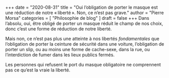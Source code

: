 +++
date        = "2020-08-31"
title       = "Oui l’obligation de porter le masque est une réduction de notre « liberté ». Non, ce n’est pas grave."
author      = "Pierre Morsa"
categories  = [ "Philosophie de blog" ]
draft       = false
+++
Dans l’absolu, oui, être obligé de porter un masque réduit le champ de nos choix, donc c’est une forme de réduction de notre liberté.

Mais non, ce n’est pas plus une atteinte à nos libertés *fondamentales* que l’obligation de porter la ceinture de sécurité dans une voiture, l’obligation de porter un slip, ou au moins une forme de cache-sexe, dans la rue, ou l’interdiction de fumer dans les lieux publics fermés.

Les personnes qui refusent le port du masque obligatoire ne comprennent pas ce qu’est la vraie la liberté.
